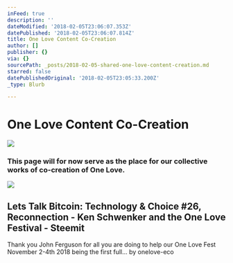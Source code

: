 ```yaml
---
inFeed: true
description: ''
dateModified: '2018-02-05T23:06:07.353Z'
datePublished: '2018-02-05T23:06:07.814Z'
title: One Love Content Co-Creation
author: []
publisher: {}
via: {}
sourcePath: _posts/2018-02-05-shared-one-love-content-creation.md
starred: false
datePublishedOriginal: '2018-02-05T23:05:33.200Z'
_type: Blurb

---
```

# One Love Content Co-Creation
![](https://the-grid-user-content.s3-us-west-2.amazonaws.com/3e7030e0-90b8-493d-b335-5d8185eced89.jpg)

### This page will for now serve as the place for our collective works of co-creation of One Love.

<article style=""><img src="https://imgflo.herokuapp.com/graph/2b2431f8e7ba7b0/3f58ff8888157764ef2f989b5a7df3e4/noop.jpg?input=http%3A%2F%2Fres.cloudinary.com%2Fspud-on-stick%2Fimage%2Fupload%2Fc_scale%2Cw_733%2Fv1516747937%2Fonelovefest%2Fdusk_dancer.jpg" /><h1>Lets Talk Bitcoin: Technology &amp; Choice #26, Reconnection - Ken Schwenker and the One Love Festival - Steemit</h1><p>Thank you John Ferguson for all you are doing to help our One Love Fest November 2-4th 2018 being the first full... by onelove-eco</p></article>